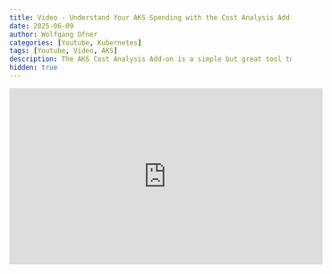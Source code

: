 ```yaml
---
title: Video - Understand Your AKS Spending with the Cost Analysis Add-on
date: 2025-06-09
author: Wolfgang Ofner
categories: [Youtube, Kubernetes]
tags: [Youtube, Video, AKS]
description: The AKS Cost Analysis Add-on is a simple but great tool to get an overview of the costs of all of your AKS resources. Additionally, it shows the usage of your resources and helps you to identify cost wasting.
hidden: true
---
```


<iframe width="560" height="315" src="https://www.youtube.com/embed/p-JrzXZevXI" title="YouTube video player" frameborder="0" allow="accelerometer; autoplay; clipboard-write; encrypted-media; gyroscope; picture-in-picture; web-share" referrerpolicy="strict-origin-when-cross-origin" allowfullscreen></iframe>